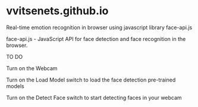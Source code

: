 # vvitsenets.github.io
Real-time emotion recognition in browser using javascript library face-api.js

face-api.js - JavaScript API for face detection and face recognition in the browser.

TO DO

Turn on the Webcam  

Turn on the Load Model switch to load the face detection pre-trained models

Turn on the Detect Face switch to start detecting faces in your webcam


